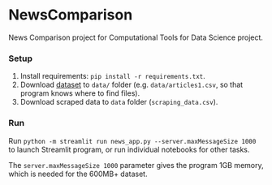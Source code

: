 # NewsComparison
News Comparison project for Computational Tools for Data Science project.

### Setup
1. Install requirements: `pip install -r requirements.txt`.
2. Download [dataset](https://www.kaggle.com/datasets/snapcrack/all-the-news/) to `data/` folder (e.g. `data/articles1.csv`, so that program knows where to find files).
3. Download scraped data to `data` folder (`scraping_data.csv`).

### Run
Run `python -m streamlit run news_app.py --server.maxMessageSize 1000` to launch Streamlit program, or run individual notebooks for other tasks.

The `server.maxMessageSize 1000` parameter gives the program 1GB memory, which is needed for the 600MB+ dataset.
